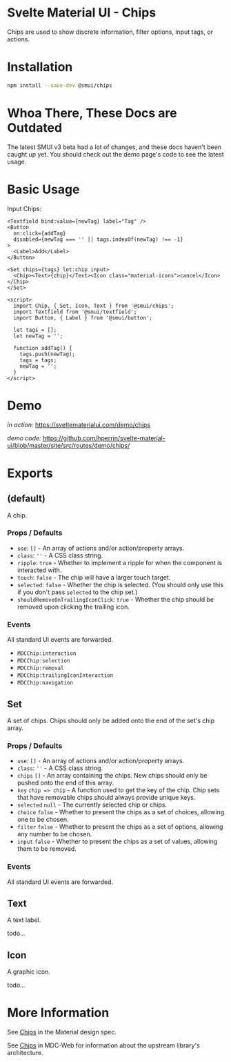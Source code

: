 # Svelte Material UI - Chips

Chips are used to show discrete information, filter options, input tags, or actions.

# Installation

```sh
npm install --save-dev @smui/chips
```

# Whoa There, These Docs are Outdated

The latest SMUI v3 beta had a lot of changes, and these docs haven't been caught up yet. You should check out the demo page's code to see the latest usage.

# Basic Usage

Input Chips:

```svelte
<Textfield bind:value={newTag} label="Tag" />
<Button
  on:click={addTag}
  disabled={newTag === '' || tags.indexOf(newTag) !== -1}
>
  <Label>Add</Label>
</Button>

<Set chips={tags} let:chip input>
  <Chip><Text>{chip}</Text><Icon class="material-icons">cancel</Icon></Chip>
</Set>

<script>
  import Chip, { Set, Icon, Text } from '@smui/chips';
  import Textfield from '@smui/textfield';
  import Button, { Label } from '@smui/button';

  let tags = [];
  let newTag = '';

  function addTag() {
    tags.push(newTag);
    tags = tags;
    newTag = '';
  }
</script>
```

# Demo

_in action:_ https://sveltematerialui.com/demo/chips

_demo code:_ https://github.com/hperrin/svelte-material-ui/blob/master/site/src/routes/demo/chips/

# Exports

## (default)

A chip.

### Props / Defaults

- `use`: `[]` - An array of actions and/or action/property arrays.
- `class`: `''` - A CSS class string.
- `ripple`: `true` - Whether to implement a ripple for when the component is interacted with.
- `touch`: `false` - The chip will have a larger touch target.
- `selected`: `false` - Whether the chip is selected. (You should only use this if you don't pass `selected` to the chip set.)
- `shouldRemoveOnTrailingIconClick`: `true` - Whether the chip should be removed upon clicking the trailing icon.

### Events

All standard UI events are forwarded.

- `MDCChip:interaction`
- `MDCChip:selection`
- `MDCChip:removal`
- `MDCChip:trailingIconInteraction`
- `MDCChip:navigation`

## Set

A set of chips. Chips should only be added onto the end of the set's chip array.

### Props / Defaults

- `use`: `[]` - An array of actions and/or action/property arrays.
- `class`: `''` - A CSS class string.
- `chips` `[]` - An array containing the chips. New chips should only be pushed onto the end of this array.
- `key` `chip => chip` - A function used to get the key of the chip. Chip sets that have removable chips should always provide unique keys.
- `selected` `null` - The currently selected chip or chips.
- `choice` `false` - Whether to present the chips as a set of choices, allowing one to be chosen.
- `filter` `false` - Whether to present the chips as a set of options, allowing any number to be chosen.
- `input` `false` - Whether to present the chips as a set of values, allowing them to be removed.

### Events

All standard UI events are forwarded.

## Text

A text label.

todo...

## Icon

A graphic icon.

todo...

# More Information

See [Chips](https://material.io/components/chips) in the Material design spec.

See [Chips](https://github.com/material-components/material-components-web/tree/v10.0.0/packages/mdc-chips) in MDC-Web for information about the upstream library's architecture.
